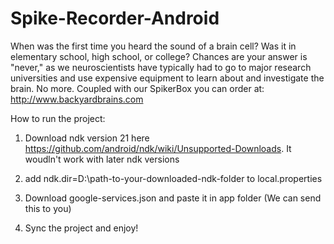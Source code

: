 # Spike-Recorder-Android
When was the first time you heard the sound of a brain cell? Was it in elementary school, high school, or college? Chances are your answer is "never," as we neuroscientists have typically had to go to major research universities and use expensive equipment to learn about and investigate the brain.  No more. Coupled with our SpikerBox you can order at: http://www.backyardbrains.com 

How to run the project:
1) Download ndk version 21 here https://github.com/android/ndk/wiki/Unsupported-Downloads. It woudln't work with later ndk versions

2) add ndk.dir=D\:\\path-to-your-downloaded-ndk-folder to local.properties

3) Download google-services.json and paste it in app folder (We can send this to you)

4) Sync the project and enjoy!
